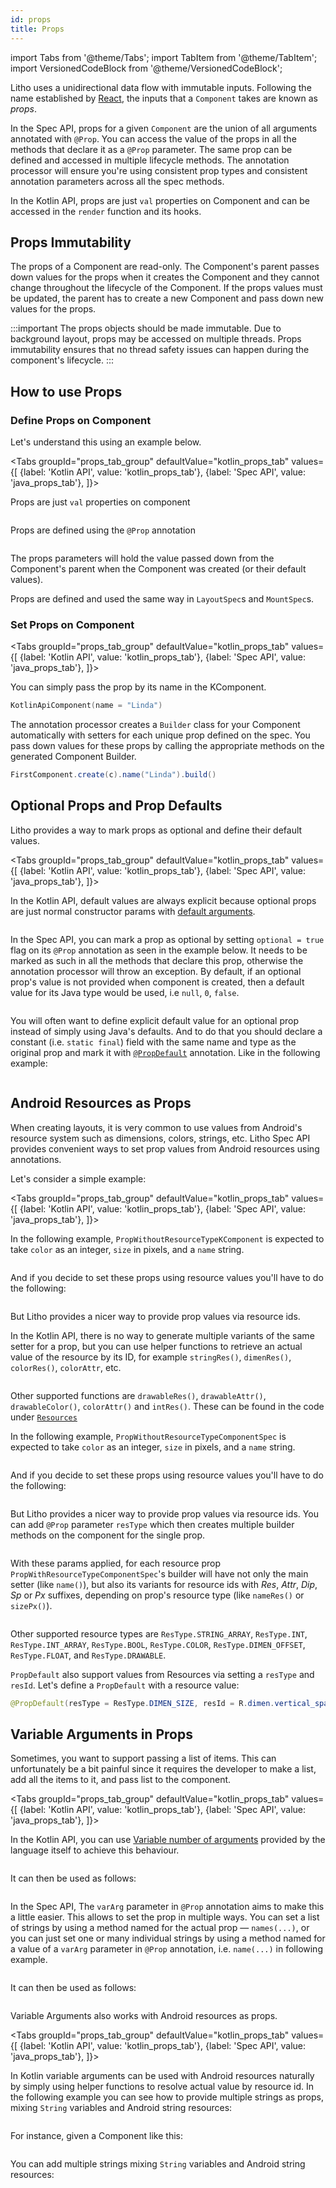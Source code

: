 ```yaml
---
id: props
title: Props
---
```


import Tabs from '@theme/Tabs';
import TabItem from '@theme/TabItem';
import VersionedCodeBlock from '@theme/VersionedCodeBlock';

Litho uses a unidirectional data flow with immutable inputs. Following the name established by [React](https://reactjs.org/docs/components-and-props.html), the inputs that a `Component` takes are known as *props*.

In the Spec API, props for a given `Component` are the union of all arguments annotated with `@Prop`. You can access the value of the props in all the methods that declare it as a `@Prop` parameter. The same prop can be defined and accessed in multiple lifecycle methods. The annotation processor will ensure you're using consistent prop types and consistent annotation parameters across all the spec methods.

In the Kotlin API, props are just `val` properties on Component and can be accessed in the `render` function and its hooks.

## Props Immutability

The props of a Component are read-only. The Component's parent passes down values for the props when it creates the Component and they cannot change throughout the lifecycle of the Component. If the props values must be updated, the parent has to create a new Component and pass down new values for the props.

:::important
The props objects should be made immutable. Due to background layout, props may be accessed on multiple threads. Props immutability ensures that no thread safety issues can happen during the component's lifecycle.
:::

## How to use Props

### Define Props on Component

Let's understand this using an example below.

<Tabs
  groupId="props_tab_group"
  defaultValue="kotlin_props_tab"
  values={[
    {label: 'Kotlin API', value: 'kotlin_props_tab'},
    {label: 'Spec API', value: 'java_props_tab'},
  ]}>
  <TabItem value="kotlin_props_tab">

Props are just `val` properties on component

```kotlin file=sample/src/main/java/com/facebook/samples/litho/kotlin/documentation/KotlinApiComponent.kt start=start_example end=end_example
```
  </TabItem>
  <TabItem value="java_props_tab">

Props are defined using the `@Prop` annotation

```java file=sample/src/main/java/com/facebook/samples/litho/java/onboarding/FirstComponentSpec.java start=start_example end=end_example
```
  </TabItem>
</Tabs>

The props parameters will hold the value passed down from the Component's parent when the Component was created (or their default values).

Props are defined and used the same way in `LayoutSpec`s and `MountSpec`s.

### Set Props on Component

<Tabs
  groupId="props_tab_group"
  defaultValue="kotlin_props_tab"
  values={[
    {label: 'Kotlin API', value: 'kotlin_props_tab'},
    {label: 'Spec API', value: 'java_props_tab'},
  ]}>
  <TabItem value="kotlin_props_tab">

You can simply pass the prop by its name in the KComponent.


```kotlin
KotlinApiComponent(name = "Linda")
```
  </TabItem>
  <TabItem value="java_props_tab">

The annotation processor creates a `Builder` class for your Component automatically with setters for each unique prop defined on the spec.
You pass down values for these props by calling the appropriate methods on the generated Component Builder.

```java
FirstComponent.create(c).name("Linda").build()
```
  </TabItem>
</Tabs>

## Optional Props and Prop Defaults

Litho provides a way to mark props as optional and define their default values.

<Tabs
  groupId="props_tab_group"
  defaultValue="kotlin_props_tab"
  values={[
    {label: 'Kotlin API', value: 'kotlin_props_tab'},
    {label: 'Spec API', value: 'java_props_tab'},
  ]}>
  <TabItem value="kotlin_props_tab">

In the Kotlin API, default values are always explicit because optional props are just normal constructor params with [default arguments](https://kotlinlang.org/docs/functions.html#default-arguments).

```kotlin file=sample/src/main/java/com/facebook/samples/litho/documentation/props/PropDefaultKComponent.kt start=start_example end=end_example
```
   </TabItem>
  <TabItem value="java_props_tab">

In the Spec API, you can mark a prop as optional by setting `optional = true` flag on its `@Prop` annotation as seen in the example below.
It needs to be marked as such in all the methods that declare this prop, otherwise the annotation processor will throw an exception.
By default, if an optional prop's value is not provided when component is created, then a default value for its Java type would be used, i.e `null`, `0`, `false`.

```java file=sample/src/main/java/com/facebook/samples/litho/documentation/props/OptionalPropComponentSpec.java start=start_example end=end_example
```

You will often want to define explicit default value for an optional prop instead of simply using Java's defaults. And to do that you should declare a constant (i.e. `static final`) field with the same name and type as the original prop and mark it with [`@PropDefault`](pathname:///javadoc/com/facebook/litho/annotations/PropDefault.html) annotation. Like in the following example:


```java file=sample/src/main/java/com/facebook/samples/litho/documentation/props/PropDefaultComponentSpec.java start=start_example end=end_example
```
  </TabItem>
</Tabs>


## Android Resources as Props

When creating layouts, it is very common to use values from Android's resource system such as dimensions, colors, strings, etc. Litho Spec API provides convenient ways to set prop values from Android resources using annotations.

Let's consider a simple example:

<Tabs
  groupId="props_tab_group"
  defaultValue="kotlin_props_tab"
  values={[
    {label: 'Kotlin API', value: 'kotlin_props_tab'},
    {label: 'Spec API', value: 'java_props_tab'},
  ]}>

<TabItem value="kotlin_props_tab">

In the following example, `PropWithoutResourceTypeKComponent` is expected to take `color` as an integer, `size` in pixels, and a `name` string.

```kotlin file=sample/src/main/java/com/facebook/samples/litho/documentation/props/PropWithoutResourceTypeKComponent.kt start=start_example end=end_example
```

And if you decide to set these props using resource values you'll have to do the following:

```kotlin file=sample/src/main/java/com/facebook/samples/litho/documentation/props/PropResourceTypeParentKComponent.kt start=start_prop_without_resource_type_usage end=end_prop_without_resource_type_usage
```

But Litho provides a nicer way to provide prop values via resource ids.

In the Kotlin API, there is no way to generate multiple variants of the same setter for a prop, but you can use helper functions to retrieve an actual value of the resource by its ID, for example `stringRes()`, `dimenRes()`, `colorRes()`, `colorAttr`, etc.

```kotlin file=sample/src/main/java/com/facebook/samples/litho/documentation/props/PropResourceTypeParentKComponent.kt start=start_prop_with_resource_type_usage end=end_prop_with_resource_type_usage
```

Other supported functions are `drawableRes()`, `drawableAttr()`, `drawableColor()`, `colorAttr()` and `intRes()`. These can be found in the code under [`Resources`](https://github.com/facebook/litho/blob/master/litho-core-kotlin/src/main/kotlin/com/facebook/litho/Resources.kt)
  </TabItem>
  <TabItem value="java_props_tab">

In the following example, `PropWithoutResourceTypeComponentSpec` is expected to take `color` as an integer, `size` in pixels, and a `name` string.

```java file=sample/src/main/java/com/facebook/samples/litho/documentation/props/PropWithoutResourceTypeComponentSpec.java start=start_example end=end_example
```

And if you decide to set these props using resource values you'll have to do the following:

```java file=sample/src/main/java/com/facebook/samples/litho/documentation/props/PropResourceTypeParentComponentSpec.java start=start_prop_without_resource_type_usage end=end_prop_without_resource_type_usage
```

But Litho provides a nicer way to provide prop values via resource ids. You can add `@Prop` parameter `resType` which then creates multiple builder methods on the component for the single prop.

```java file=sample/src/main/java/com/facebook/samples/litho/documentation/props/PropWithResourceTypeComponentSpec.java start=start_example end=end_example
```

With these params applied, for each resource prop `PropWithResourceTypeComponentSpec`'s builder will have not only the main setter (like `name()`), but also its variants for resource ids with *Res*, *Attr*, *Dip*, *Sp* or *Px* suffixes, depending on prop's resource type (like `nameRes()` or `sizePx()`).

```java file=sample/src/main/java/com/facebook/samples/litho/documentation/props/PropResourceTypeParentComponentSpec.java start=start_prop_with_resource_type_usage end=end_prop_with_resource_type_usage
```

Other supported resource types are `ResType.STRING_ARRAY`, `ResType.INT`, `ResType.INT_ARRAY`, `ResType.BOOL`, `ResType.COLOR`, `ResType.DIMEN_OFFSET`, `ResType.FLOAT`, and `ResType.DRAWABLE`.

`PropDefault` also support values from Resources via setting a `resType` and `resId`. Let's define
a `PropDefault` with a resource value:

```java
@PropDefault(resType = ResType.DIMEN_SIZE, resId = R.dimen.vertical_spacing) static float spacingVertical;
```
  </TabItem>
</Tabs>

## Variable Arguments in Props

Sometimes, you want to support passing a list of items. This can unfortunately
be a bit painful since it requires the developer to make a list, add all the
items to it, and pass list to the component.

<Tabs
  groupId="props_tab_group"
  defaultValue="kotlin_props_tab"
  values={[
    {label: 'Kotlin API', value: 'kotlin_props_tab'},
    {label: 'Spec API', value: 'java_props_tab'},
  ]}>
   <TabItem value="kotlin_props_tab">

In the Kotlin API, you can use [Variable number of arguments](https://kotlinlang.org/docs/functions.html#variable-number-of-arguments-varargs) provided by the language itself to achieve this behaviour.

```kotlin file=sample/src/main/java/com/facebook/samples/litho/documentation/props/VariableArgumentPropKComponent.kt start=start_example end=end_example
```

It can then be used as follows:

```kotlin file=sample/src/main/java/com/facebook/samples/litho/documentation/props/VariableArgumentPropParentKComponent.kt start=start_var_arg_usage end=end_var_arg_usage
```
   </TabItem>

  <TabItem value="java_props_tab">

In the Spec API, The `varArg` parameter in `@Prop` annotation aims to make this a little easier. This allows to set the prop in multiple ways.
You can set a list of strings by using a method named for the actual prop — `names(...)`, or you can just set one or many individual strings by using a method named for a value of a `varArg` parameter in `@Prop` annotation, i.e.  `name(...)` in following example.

```java file=sample/src/main/java/com/facebook/samples/litho/documentation/props/VariableArgumentPropComponentSpec.java start=start_example end=end_example
```

It can then be used as follows:

```java file=sample/src/main/java/com/facebook/samples/litho/documentation/props/VariableArgumentPropParentComponentSpec.java start=start_var_arg_usage end=end_var_arg_usage
```
  </TabItem>
 </Tabs>

Variable Arguments also works with Android resources as props.

 <Tabs
   groupId="props_tab_group"
   defaultValue="kotlin_props_tab"
   values={[
     {label: 'Kotlin API', value: 'kotlin_props_tab'},
     {label: 'Spec API', value: 'java_props_tab'},
   ]}>
    <TabItem value="kotlin_props_tab">

  In Kotlin variable arguments can be used with Android resources naturally by simply using helper functions to resolve actual value by resource id. In the following example you can see how to provide multiple strings as props, mixing `String` variables and Android string resources:

  ```kotlin file=sample/src/main/java/com/facebook/samples/litho/documentation/props/VariableArgumentPropParentKComponent.kt start=start_var_arg_res_type_usage end=end_var_arg_res_type_usage
  ```
  </TabItem>

  <TabItem value="java_props_tab">

  For instance, given a Component like this:


  ```java file=sample/src/main/java/com/facebook/samples/litho/documentation/props/VariableArgumentWithResourceTypeSpec.java start=start_example end=end_example
  ```

  You can add multiple strings mixing `String` variables and Android string resources:

  ```java file=sample/src/main/java/com/facebook/samples/litho/documentation/props/VariableArgumentPropParentComponentSpec.java start=start_var_arg_res_type_usage end=end_var_arg_res_type_usage
  ```
  </TabItem>
  </Tabs>
